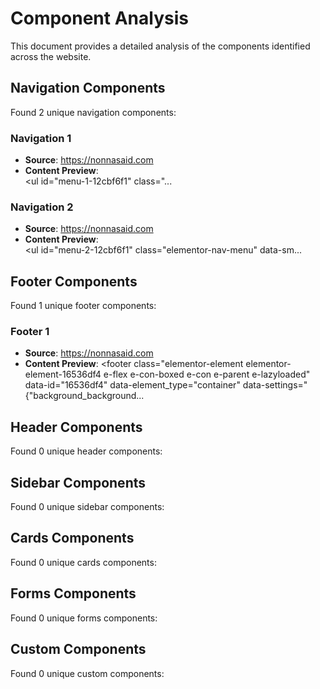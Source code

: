 # Component Analysis

This document provides a detailed analysis of the components identified across the website.


## Navigation Components

Found 2 unique navigation components:


### Navigation 1
- **Source**: https://nonnasaid.com
- **Content Preview**: <nav aria-label="Menu" class="elementor-nav-menu--main elementor-nav-menu__container elementor-nav-menu--layout-horizontal e--pointer-underline e--animation-fade">
				<ul id="menu-1-12cbf6f1" class="...


### Navigation 2
- **Source**: https://nonnasaid.com
- **Content Preview**: <nav class="elementor-nav-menu--dropdown elementor-nav-menu__container" aria-hidden="true" style="top: 50px; width: 1920px; left: 0px;">
				<ul id="menu-2-12cbf6f1" class="elementor-nav-menu" data-sm...



## Footer Components

Found 1 unique footer components:


### Footer 1
- **Source**: https://nonnasaid.com
- **Content Preview**: <footer class="elementor-element elementor-element-16536df4 e-flex e-con-boxed e-con e-parent e-lazyloaded" data-id="16536df4" data-element_type="container" data-settings="{&quot;background_background...



## Header Components

Found 0 unique header components:



## Sidebar Components

Found 0 unique sidebar components:



## Cards Components

Found 0 unique cards components:



## Forms Components

Found 0 unique forms components:



## Custom Components

Found 0 unique custom components:



